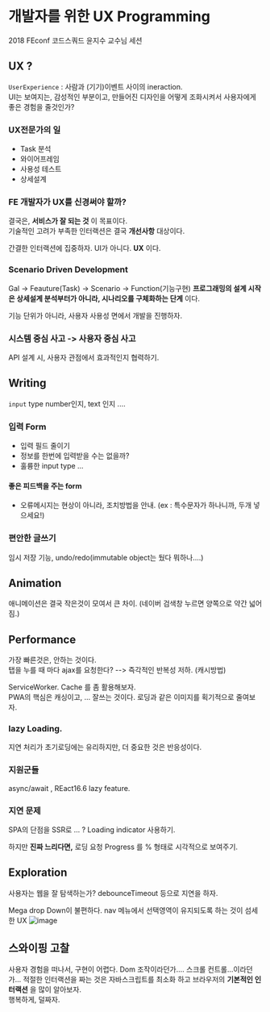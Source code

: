 # 개발자를 위한 UX Programming
2018 FEconf 코드스쿼드 윤지수 교수님 세션

## UX ? 
`UserExperience` : 사람과 (기기)이벤트 사이의 ineraction.  
UI는 보여지는, 감성적인 부분이고, 만들어진 디자인을 어떻게 조화시켜서 사용자에게 좋은 경험을 줄것인가?   

### UX전문가의 일 
- Task 분석
- 와이어프레임
- 사용성 테스트
- 상세설계 

### FE 개발자가 UX를 신경써야 할까?
결국은, **서비스가 잘 되는 것** 이 목표이다.  
기술적인 고려가 부족한 인터랙션은 결국 **개선사항** 대상이다.  

간결한 인터랙션에 집중하자. UI가 아니다. **UX** 이다.  

### Scenario Driven Development
Gal -> Feauture(Task) -> Scenario -> Function(기능구현) 
**프로그래밍의 설계 시작은 상세설계 분석부터가 아니라, 시나리오를 구체화하는 단계** 이다.  

기능 단위가 아니라, 사용자 사용성 면에서 개발을 진행하자.  


### 시스템 중심 사고 -> 사용자 중심 사고 
API 설계 시, 사용자 관점에서 효과적인지 협력하기. 


## Writing

`input` type number인지, text 인지 .... 

### 입력 Form

* 입력 필드 줄이기 
* 정보를 한번에 입력받을 수는 없을까?
* 훌륭한 input type ... 

#### 좋은 피드백을 주는 form
* 오류메시지는 현상이 아니라, 조치방법을 안내. (ex : 특수문자가 하나니까, 두개 넣으세요!)

### 편안한 글쓰기
임시 저장 기능, undo/redo(immutable object는 뒀다 뭐하나....)

## Animation

애니메이션은 결국 작은것이 모여서 큰 차이. (네이버 검색창 누르면 양쪽으로 약간 넓어짐.)  


## Performance

가장 빠른것은, 안하는 것이다.  
탭을 누를 때 마다 ajax를 요청한다? --> 즉각적인 반복성 저하. (캐시방법) 

ServiceWorker. Cache 를 좀 활용해보자.  
PWA의 핵심은 캐싱이고, ... 잘쓰는 것이다. 
로딩과 같은 이미지를 획기적으로 줄여보자.  

### lazy Loading. 
지연 처리가 초기로딩에는 유리하지만, 더 중요한 것은 반응성이다. 
### 지원군들
async/await , REact16.6 lazy feature. 

### 지연 문제
SPA의 단점을 SSR로 ... ? 
Loading indicator 사용하기.  

하지만 **진짜 느리다면,** 로딩 요청 Progress 를 % 형태로 시각적으로 보여주기.  



## Exploration

사용자는 웹을 잘 탐색하는가? 
debounceTimeout 등으로 지연을 하자. 

Mega drop Down이 불편하다. nav 메뉴에서 선택영역이 유지되도록 하는 것이 섬세한 UX 
![image](https://user-images.githubusercontent.com/18658235/47949345-b16a2200-df84-11e8-87cb-58681688b0ba.png)


## 스와이핑 고찰
사용자 경험을 떠나서, 구현이 어렵다. Dom 조작이라던가.... 스크롤 컨트롤...이라던가... 
적절한 인터랙션을 짜는 것은 자바스크립트를 최소화 하고 브라우저의 **기본적인 인터랙션** 을 많이 알아보자.   
행복하게, 덜짜자. 


